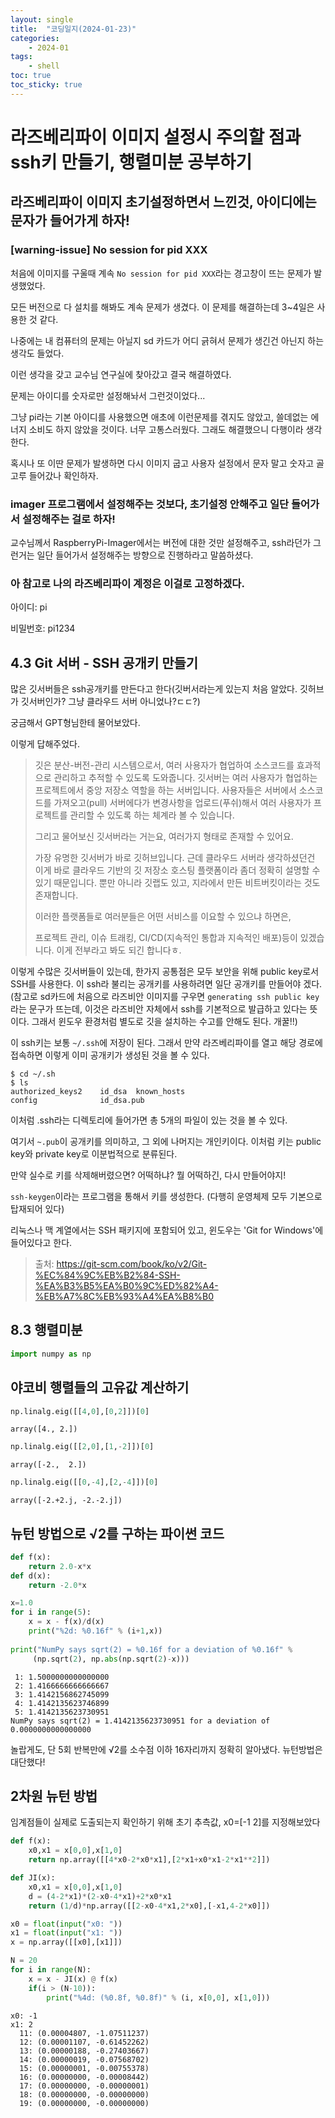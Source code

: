 ```yaml
---
layout: single
title:  "코딩일지(2024-01-23)"
categories: 
    - 2024-01
tags:
    - shell
toc: true
toc_sticky: true
---
```





# 라즈베리파이 이미지 설정시 주의할 점과 ssh키 만들기, 행렬미분 공부하기


## 라즈베리파이 이미지 초기설정하면서 느낀것, 아이디에는 문자가 들어가게 하자!

### [warning-issue] No session for pid XXX

처음에 이미지를 구울때 계속 `No session for pid XXX`라는 경고창이 뜨는 문제가 발생했었다.

모든 버전으로 다 설치를 해봐도 계속 문제가 생겼다. 이 문제를 해결하는데 3~4일은 사용한 것 같다.

나중에는 내 컴퓨터의 문제는 아닐지 sd 카드가 어디 긁혀서 문제가 생긴건 아닌지 하는 생각도 들었다.

이런 생각을 갖고 교수님 연구실에 찾아갔고 결국 해결하였다.

문제는 아이디를 숫자로만 설정해놔서 그런것이었다...

그냥 pi라는 기본 아이디를 사용했으면 애초에 이런문제를 겪지도 않았고, 쓸데없는 에너지 소비도 하지 않았을 것이다. 너무 고통스러웠다. 그래도 해결했으니 다행이라 생각한다.

혹시나 또 이딴 문제가 발생하면 다시 이미지 굽고 사용자 설정에서 문자 말고 숫자고 골고루 들어갔나 확인하자.

### imager 프로그램에서 설정해주는 것보다, 초기설정 안해주고 일단 들어가서 설정해주는 걸로 하자!

교수님께서 RaspberryPi-Imager에서는 버전에 대한 것만 설정해주고, ssh라던가 그런거는 일단 들어가서 설정해주는 방향으로 진행하라고 말씀하셨다.



### 아 참고로 나의 라즈베리파이 계정은 이걸로 고정하겠다.

아이디: pi

비밀번호: pi1234





## 4.3 Git 서버 - SSH 공개키 만들기

많은 깃서버들은 ssh공개키를 만든다고 한다(깃버서라는게 있는지 처음 알았다. 깃허브가 깃서버인가? 그냥 클라우드 서버 아니었나?ㄷㄷ?)

궁금해서 GPT형님한테 물어보았다.

이렇게 답해주었다.

> 깃은 분산-버전-관리 시스템으로서, 여러 사용자가 협업하여 소스코드를 효과적으로 관리하고 추적할 수 있도록 도와줍니다. 깃서버는 여러 사용자가 협업하는 프로젝트에서 중앙 저장소 역할을 하는 서버입니다. 사용자들은 서버에서 소스코드를 가져오고(pull) 서버에다가 변경사항을 업로드(푸쉬)해서 여러 사용자가 프로젝트를 관리할 수 있도록 하는 체계라 볼 수 있습니다.
>
> 그리고 물어보신 깃서버라는 거는요, 여러가지 형태로 존재할 수 있어요.
>
> 가장 유명한 깃서버가 바로 깃허브입니다. 근데 클라우드 서버라 생각하셨던건 이게 바로 클라우드 기반의 깃 저장소 호스팅 플랫폼이라 좀더 정확히 설명할 수 있기 때문입니다. 뿐만 아니라 깃랩도 있고, 지라에서 만든 비트버킷이라는 것도 존재합니다.  
>
> 이러한 플랫폼들로 여러분들은 어떤 서비스를 이요할 수 있으냐 하면은,
>
> 프로젝트 관리, 이슈 트래킹, CI/CD(지속적인 통합과 지속적인 배포)등이 있겠습니다. 이게 전부라고 봐도 되긴 합니다ㅎ.



이렇게 수많은 깃서버들이 있는데, 한가지 공통점은 모두 보안을 위해 public key로서 SSH를 사용한다. 이 ssh라 불리는 공개키를 사용하려면 일단 공개키를 만들어야 겠다.(참고로 sd카드에 처음으로 라즈비안 이미지를 구우면 `generating ssh public key`라는 문구가 뜨는데, 이것은 라즈비안 자체에서 ssh를 기본적으로 발급하고 있다는 뜻이다. 그래서 윈도우 환경처럼 별도로 깃을 설치하는 수고를 안해도 된다. 개꿀!!)

이 ssh키는 보통 `~/.ssh`에 저장이 된다. 그래서 만약 라즈베리파이를 열고 해당 경로에 접속하면 이렇게 이미 공개키가 생성된 것을 볼 수 있다.

```shell
$ cd ~/.sh
$ ls
authorized_keys2	id_dsa	known_hosts
config				id_dsa.pub
```

이처럼 .ssh라는 디렉토리에 들어가면 총 5개의 파일이 있는 것을 볼 수 있다.

여기서 `~.pub`이 공개키를 의미하고, 그 외에 나머지는 개인키이다. 이처럼 키는 public key와 private key로 이분법적으로 분류된다.

만약 실수로 키를 삭제해버렸으면? 어떡하냐? 뭘 어떡하긴, 다시 만들어야지!

`ssh-keygen`이라는 프로그램을 통해서 키를 생성한다. (다행히 운영체제 모두 기본으로 탑재되어 있다)

리눅스나 맥 계열에서는 SSH 패키지에 포함되어 있고, 윈도우는 'Git for Windows'에 들어있다고 한다.

> 출처: https://git-scm.com/book/ko/v2/Git-%EC%84%9C%EB%B2%84-SSH-%EA%B3%B5%EA%B0%9C%ED%82%A4-%EB%A7%8C%EB%93%A4%EA%B8%B0





## 8.3 행렬미분

```python
import numpy as np
```

## 야코비 행렬들의 고유값 계산하기


```python
np.linalg.eig([[4,0],[0,2]])[0]
```
    array([4., 2.])



```python
np.linalg.eig([[2,0],[1,-2]])[0]
```
    array([-2.,  2.])



```python
np.linalg.eig([[0,-4],[2,-4]])[0]
```
    array([-2.+2.j, -2.-2.j])



## 뉴턴 방법으로 √2를 구하는 파이썬 코드


```python
def f(x):
    return 2.0-x*x
def d(x):
    return -2.0*x

x=1.0
for i in range(5):
    x = x - f(x)/d(x)
    print("%2d: %0.16f" % (i+1,x))
    
print("NumPy says sqrt(2) = %0.16f for a deviation of %0.16f" %
     (np.sqrt(2), np.abs(np.sqrt(2)-x)))
```

     1: 1.5000000000000000
     2: 1.4166666666666667
     3: 1.4142156862745099
     4: 1.4142135623746899
     5: 1.4142135623730951
    NumPy says sqrt(2) = 1.4142135623730951 for a deviation of 0.0000000000000000
    

놀랍게도, 단 5회 반복만에 √2를 소수점 이하 16자리까지 정확히 알아냈다. 뉴턴방법은 대단했다!

## 2차원 뉴턴 방법

임계점들이 실제로 도출되는지 확인하기 위해 초기 추측값, x0=[-1 2]를 지정해보았다


```python
def f(x):
    x0,x1 = x[0,0],x[1,0]
    return np.array([[4*x0-2*x0*x1],[2*x1+x0*x1-2*x1**2]])

def JI(x):
    x0,x1 = x[0,0],x[1,0]
    d = (4-2*x1)*(2-x0-4*x1)+2*x0*x1
    return (1/d)*np.array([[2-x0-4*x1,2*x0],[-x1,4-2*x0]])

x0 = float(input("x0: "))
x1 = float(input("x1: "))
x = np.array([[x0],[x1]])

N = 20
for i in range(N):
    x = x - JI(x) @ f(x)
    if(i > (N-10)):
        print("%4d: (%0.8f, %0.8f)" % (i, x[0,0], x[1,0]))
```

    x0: -1
    x1: 2
      11: (0.00004807, -1.07511237)
      12: (0.00001107, -0.61452262)
      13: (0.00000188, -0.27403667)
      14: (0.00000019, -0.07568702)
      15: (0.00000001, -0.00755378)
      16: (0.00000000, -0.00008442)
      17: (0.00000000, -0.00000001)
      18: (0.00000000, -0.00000000)
      19: (0.00000000, -0.00000000)
    










